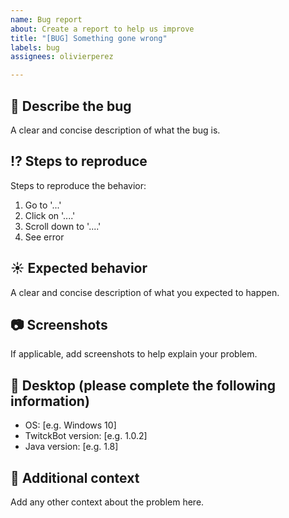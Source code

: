 ```yaml
---
name: Bug report
about: Create a report to help us improve
title: "[BUG] Something gone wrong"
labels: bug
assignees: olivierperez

---
```


## :grimacing: Describe the bug
A clear and concise description of what the bug is.

## :interrobang: Steps to reproduce
Steps to reproduce the behavior:
1. Go to '...'
2. Click on '....'
3. Scroll down to '....'
4. See error

## :sunny: Expected behavior
A clear and concise description of what you expected to happen.

## :camera: Screenshots
If applicable, add screenshots to help explain your problem.

## :hammer: Desktop (please complete the following information)
 - OS: [e.g. Windows 10]
 - TwitckBot version: [e.g. 1.0.2]
 - Java version: [e.g. 1.8]

## :page_with_curl: Additional context
Add any other context about the problem here.
